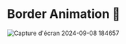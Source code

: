  # Border Animation 🤩


 ![Capture d'écran 2024-09-08 184657](https://github.com/user-attachments/assets/c626cdf4-1c83-4e82-a9e7-4e6025f56d46)
